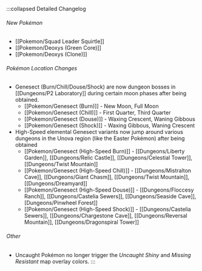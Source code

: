 :::collapsed Detailed Changelog
###### New Pokémon
- [[Pokemon/Squad Leader Squirtle]]
- [[Pokemon/Deoxys (Green Core)]]
- [[Pokemon/Deoxys (Clone)]]

###### Pokémon Location Changes
- Genesect (Burn/Chill/Douse/Shock) are now dungeon bosses in [[Dungeons/P2 Laboratory]] during certain moon phases after being obtained.
	- [[Pokemon/Genesect (Burn)]] - New Moon, Full Moon
	- [[Pokemon/Genesect (Chill)]] - First Quarter, Third Quarter
	- [[Pokemon/Genesect (Douse)]] - Waxing Crescent, Waning Gibbous
	- [[Pokemon/Genesect (Shock)]] - Waxing Gibbous, Waning Crescent
- High-Speed elemental Genesect variants now jump around various dungeons in the Unova region (like the Easter Pokémon) after being obtained
	- [[Pokemon/Genesect (High-Speed Burn)]] - [[Dungeons/Liberty Garden]], [[Dungeons/Relic Castle]], [[Dungeons/Celestial Tower]], [[Dungeons/Twist Mountain]]
	- [[Pokemon/Genesect (High-Speed Chill)]] - [[Dungeons/Mistralton Cave]], [[Dungeons/Giant Chasm]], [[Dungeons/Twist Mountain]], [[Dungeons/Dreamyard]]
	- [[Pokemon/Genesect (High-Speed Douse)]] - [[Dungeons/Floccesy Ranch]], [[Dungeons/Castelia Sewers]], [[Dungeons/Seaside Cave]], [Dungeons/Pinwheel Forest]]
	- [[Pokemon/Genesect (High-Speed Shock)]] - [[Dungeons/Castelia Sewers]], [[Dungeons/Chargestone Cave]], [[Dungeons/Reversal Mountain]], [[Dungeons/Dragonspiral Tower]]

###### Other
- Uncaught Pokémon no longer trigger the _Uncaught Shiny_ and _Missing Resistant_ map overlay colors.
:::